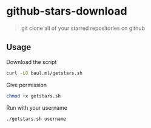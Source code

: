 # github-stars-download

> git clone all of your starred repositories on github

## Usage

Download the script

```bash
curl -LO baul.ml/getstars.sh
```

Give permission

```bash
chmod +x getstars.sh
```

Run with your username

```bash
./getstars.sh username
```

